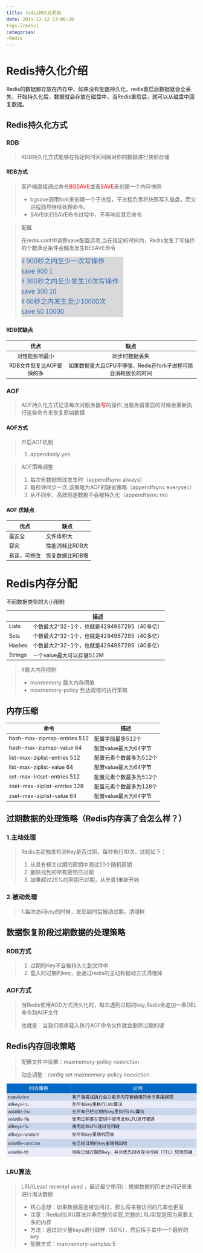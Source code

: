 ```yaml
---
title: redis持久化机制
date: 2019-12-12 13:06:20
tags:[redis]
categories: 
-Redis
---
```




# Redis持久化介绍

Redis的数据都存放在内存中，如果没有配置持久化，redis重启后数据就会全丢失，开始持久化后，数据就会存放在磁盘中，当Redis重启后，就可以从磁盘中回复数据。

## Redis持久化方式

### RDB

>   RDB持久化方式能够在指定的时间间隔对你的数据进行快照存储

#### RDB方式

>   客户端直接通过命令<font color="red">BGSAVE</font>或者<font color="red">SAVE</font>来创建一个内存快照
>
>   -   bgsave调用fork来创建一个子进程，子进程负责将快照写入磁盘，而父进程而然继续处理命令。
>   -   SAVE执行SAVE命令过程中，不再响应其它命令

>   配置
>
>   在redis.conf中调整save配置选项,当在规定的时间内，Redis发生了写操作的个数满足条件会触发发生BESAVE命令
>
>   <img src="redis持久化机制\saveAndBgSave.png"/>

#### RDB优缺点

|           优点           |                             缺点                             |
| :----------------------: | :----------------------------------------------------------: |
|      对性能影响最小      |                        同步时数据丢失                        |
| RDB文件恢复比AOF要快的多 | 如果数据量大且CPU不够强，Redis在fork子进程可能会消耗很长的时间 |



### AOF

>   AOF持久化方式记录每次对服务器<font color="red">写</font>的操作,当服务器重启的时候会重新执行这些命令来恢复原始数据

#### AOF方式

>   开启AOF机制
>
>   1.  appendonly yes

>   AOF策略调整
>
>   1.  每次有数据修改发生时（appendfsync always）
>   2.  每秒钟同步一次,该策略为AOF的缺省策略（appendfsync everysec）
>   3.  从不同步，高效但是数据不会被持久化（appendfsync no）

#### AOF 优缺点

| 优点         | 缺点            |
| ------------ | --------------- |
| 最安全       | 文件体积大      |
| 容灾         | 性能消耗比RDB大 |
| 易读，可修改 | 恢复数据比RDB慢 |

# Redis内存分配



不同数据类型的大小限制

|         | 描述                                         |
| :------ | -------------------------------------------- |
| Lists   | 个数最大2^32-1个，也就是4294967295（40多亿） |
| Sets    | 个数最大2^32-1个，也就是4294967295（40多亿） |
| Hashes  | 个数最大2^32-1个，也就是4294967295（40多亿） |
| Strings | 一个value最大可以存储512M                    |

>   #最大内存控制
>
>   -   maxmemory 最大内存阈值
>   -   maxmemory-policy 到达阈值的执行策略

## 内存压缩

| 命令                         | 描述                    |
| ---------------------------- | ----------------------- |
| hash-max-zipmap-entries 512  | 配置字段最多512个       |
| hash-max-zipmap-value 64     | 配置value最大为64字节   |
| list-max-ziplist-entries 512 | 配置元素个数最多为512个 |
| list-max-ziplist-value 64    | 配置value最大为64字节   |
| set-max-intset-entries 512   | 配置元素个数最多为512个 |
| zset-max-ziplist-entries 128 | 配置元素个数最多为128个 |
| zset-max-ziplist-value 64    | 配置value最大为64字节   |

## 过期数据的处理策略（Redis内存满了会怎么样？）

### 1.主动处理

>   Redis主动触发检测Key是否过期，每秒执行10次。过程如下：
>
>   1.  从具有相关过期的密钥中测试20个随机密钥
>   2.  删除找到的所有密钥已过期
>   3.  如果超过25%的密钥已过期，从步骤1重新开始

### 2.被动处理

>   1.每次访问key的时候，发现超时后被动过期，清理掉

## 数据恢复阶段过期数据的处理策略

### RDB方式

>   1.  过期的Key不会被持久化到文件中
>   2.  载入时过期的key，会通过redis的主动和被动方式清理掉

### AOF方式

>   当Redis使用AOD方式持久化时，每次遇到过期的key,Redis会追加一条DEL命令到AOF文件
>
>   也就是：当我们顺序载入执行AOF命令文件就会删除过期的键

## Redis内存回收策略

>   配置文件中设置：maxmemory-policy noeviction
>
>   动态调整：config set maxmemory-policy noeviction

<img src="redis持久化机制\memory-policy.png"/>

### LRU算法

>   LRU(Least recentyl used ，最近最少使用)：根据数据的历史访问记录来进行淘汰数据
>
>   -   核心思想：如果数据最近被访问过，那么将来被访问的几率也更高
>   -   注意：Redis的LRU算法并非完整的实现,完整的LRU实现是因为需要太多的内存
>   -   方法：通过对少量keys进行取样（50%），然后挥手其中一个最好的key
>   -   配置方式：maxmemory-samples 5